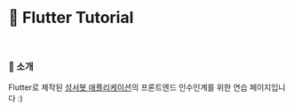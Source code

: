 
<br>

# :blue_book: Flutter Tutorial

<br>

### :house_with_garden: 소개
Flutter로 제작된 [성서봇 애플리케이션](https://play.google.com/store/apps/details?id=com.blogspot.ramming125.kbubot&hl=ko)의 프론트엔드 인수인계를 위한 연습 페이지입니다 :)<br>

